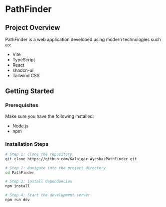 # PathFinder

## Project Overview

PathFinder is a web application developed using modern technologies such as:

- Vite
- TypeScript
- React
- shadcn-ui
- Tailwind CSS

## Getting Started

### Prerequisites

Make sure you have the following installed:

- Node.js
- npm

### Installation Steps

```bash
# Step 1: Clone the repository
git clone https://github.com/Kalaigar-Ayesha/PathFinder.git

# Step 2: Navigate into the project directory
cd PathFinder

# Step 3: Install dependencies
npm install

# Step 4: Start the development server
npm run dev
